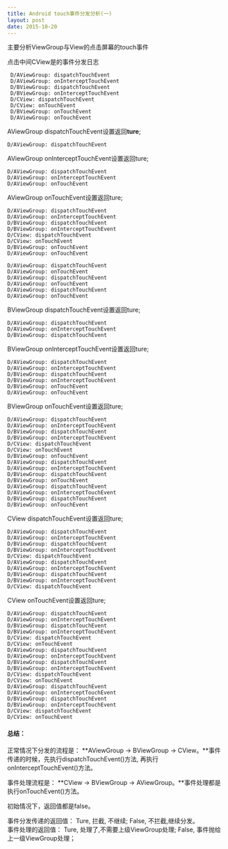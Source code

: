 ```yaml
---
title: Android touch事件分发分析(一)
layout: post
date: 2015-10-20
---
```


主要分析ViewGroup与View的点击屏幕的touch事件




点击中间CView是的事件分发日志
```
 D/AViewGroup: dispatchTouchEvent
 D/AViewGroup: onInterceptTouchEvent
 D/BViewGroup: dispatchTouchEvent
 D/BViewGroup: onInterceptTouchEvent
 D/CView: dispatchTouchEvent
 D/CView: onTouchEvent
 D/BViewGroup: onTouchEvent
 D/AViewGroup: onTouchEvent
```

AViewGroup dispatchTouchEvent设置返回**ture**;
```
D/AViewGroup: dispatchTouchEvent
```
AViewGroup onInterceptTouchEvent设置返回ture;
```
D/AViewGroup: dispatchTouchEvent
D/AViewGroup: onInterceptTouchEvent
D/AViewGroup: onTouchEvent
```

AViewGroup onTouchEvent设置返回ture;
```
D/AViewGroup: dispatchTouchEvent
D/AViewGroup: onInterceptTouchEvent
D/BViewGroup: dispatchTouchEvent
D/BViewGroup: onInterceptTouchEvent
D/CView: dispatchTouchEvent
D/CView: onTouchEvent
D/BViewGroup: onTouchEvent
D/AViewGroup: onTouchEvent

D/AViewGroup: dispatchTouchEvent
D/AViewGroup: onTouchEvent
D/AViewGroup: dispatchTouchEvent
D/AViewGroup: onTouchEvent
D/AViewGroup: dispatchTouchEvent
D/AViewGroup: onTouchEvent
```

BViewGroup dispatchTouchEvent设置返回ture;
```
D/AViewGroup: dispatchTouchEvent
D/AViewGroup: onInterceptTouchEvent
D/BViewGroup: dispatchTouchEvent
```

BViewGroup onInterceptTouchEvent设置返回ture;
```
D/AViewGroup: dispatchTouchEvent
D/AViewGroup: onInterceptTouchEvent
D/BViewGroup: dispatchTouchEvent
D/BViewGroup: onInterceptTouchEvent
D/BViewGroup: onTouchEvent
D/AViewGroup: onTouchEvent
```

BViewGroup onTouchEvent设置返回ture;
```
D/AViewGroup: dispatchTouchEvent
D/AViewGroup: onInterceptTouchEvent
D/BViewGroup: dispatchTouchEvent
D/BViewGroup: onInterceptTouchEvent
D/CView: dispatchTouchEvent
D/CView: onTouchEvent
D/BViewGroup: onTouchEvent
D/AViewGroup: dispatchTouchEvent
D/AViewGroup: onInterceptTouchEvent
D/BViewGroup: dispatchTouchEvent
D/BViewGroup: onTouchEvent
D/AViewGroup: dispatchTouchEvent
D/AViewGroup: onInterceptTouchEvent
D/BViewGroup: dispatchTouchEvent
D/BViewGroup: onTouchEvent
```

CView dispatchTouchEvent设置返回ture;

```
D/AViewGroup: dispatchTouchEvent
D/AViewGroup: onInterceptTouchEvent
D/BViewGroup: dispatchTouchEvent
D/BViewGroup: onInterceptTouchEvent
D/CView: dispatchTouchEvent
D/AViewGroup: dispatchTouchEvent
D/AViewGroup: onInterceptTouchEvent
D/BViewGroup: dispatchTouchEvent
D/BViewGroup: onInterceptTouchEvent
D/CView: dispatchTouchEvent
```

CView onTouchEvent设置返回ture;

```
D/AViewGroup: dispatchTouchEvent
D/AViewGroup: onInterceptTouchEvent
D/BViewGroup: dispatchTouchEvent
D/BViewGroup: onInterceptTouchEvent
D/CView: dispatchTouchEvent
D/CView: onTouchEvent
D/AViewGroup: dispatchTouchEvent
D/AViewGroup: onInterceptTouchEvent
D/BViewGroup: dispatchTouchEvent
D/BViewGroup: onInterceptTouchEvent
D/CView: dispatchTouchEvent
D/CView: onTouchEvent
D/AViewGroup: dispatchTouchEvent
D/AViewGroup: onInterceptTouchEvent
D/BViewGroup: dispatchTouchEvent
D/BViewGroup: onInterceptTouchEvent
D/CView: dispatchTouchEvent
D/CView: onTouchEvent
```

#### 总结：
正常情况下分发的流程是：
**AViewGroup -> BViewGroup -> CView。**事件传递的时候，先执行dispatchTouchEvent()方法, 再执行onInterceptTouchEvent()方法。

事件处理流程是：
**CView -> BViewGroup -> AViewGroup。**事件处理都是执行onTouchEvent()方法。

初始情况下，返回值都是false。
   
事件分发传递的返回值： Ture, 拦截, 不继续; False, 不拦截,继续分发。   
事件处理的返回值： Ture, 处理了,不需要上级ViewGroup处理; False, 事件抛给上一级ViewGroup处理；

